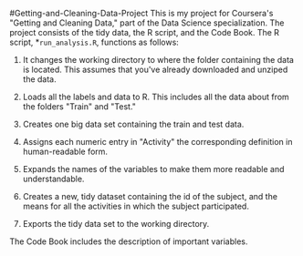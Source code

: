 #Getting-and-Cleaning-Data-Project
This is my project for Coursera's "Getting and Cleaning Data," part of the Data Science specialization. The project consists of the tidy data, the R script, and the Code Book.
The R script, *`run_analysis.R`, functions as follows:

  1) It changes the working directory to where the folder containing the data is located. This assumes that you've already downloaded and unziped the data.
  
  2) Loads all the labels and data to R. This includes all the data about from the folders "Train" and "Test."
  
  3) Creates one big data set containing the train and test data.
  
  4) Assigns each numeric entry in "Activity" the corresponding definition in human-readable form.
  
  5) Expands the names of the variables to make them more readable and understandable.
  
  6) Creates a new, tidy dataset containing the id of the subject, and the means for all the activities in which the subject participated.
  
  7) Exports the tidy data set to the working directory.

The Code Book includes the description of important variables.
